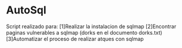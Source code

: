# AutoSql
Script realizado para:
[1]Realizar la instalacion de sqlmap
[2]Encontrar paginas vulnerables a sqlmap (dorks en el documento dorks.txt)
[3]Automatizar el proceso de realizar atques con sqlmap

